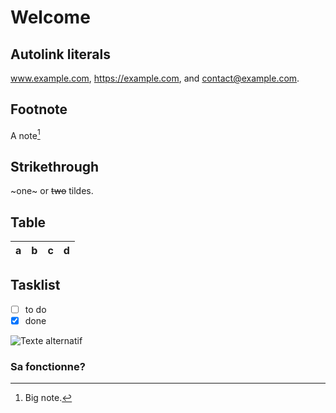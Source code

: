# Welcome

## Autolink literals

www.example.com, https://example.com, and contact@example.com.

## Footnote

A note[^1]

[^1]: Big note.

## Strikethrough

~one~ or ~~two~~ tildes.

## Table

| a | b  |  c |  d  |
| - | :- | -: | :-: |

## Tasklist

* [ ] to do
* [x] done

![ Texte alternatif](https://static.nationalgeographic.fr/files/styles/image_3200/public/koalas-australia-001.jpg?w=1900&h=1040)

### Sa fonctionne?
